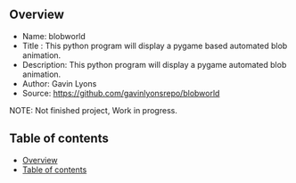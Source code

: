 Overview
--------------------------------------------
* Name: blobworld
* Title : This python program will display a pygame based automated blob animation.
* Description: This python program will display a pygame automated blob animation.
* Author: Gavin Lyons
* Source: https://github.com/gavinlyonsrepo/blobworld

NOTE: Not finished project, Work in progress.

Table of contents
---------------------------

  * [Overview](#overview)
  * [Table of contents](#table-of-contents)



